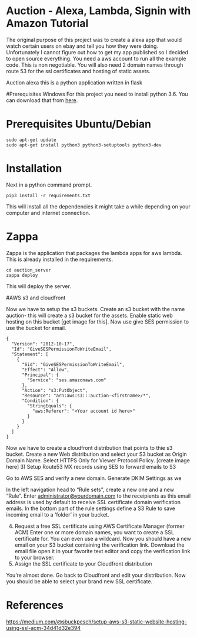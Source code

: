 # Auction - Alexa, Lambda, Signin with Amazon Tutorial
The original purpose of this project was to create a alexa app that would watch certain users on ebay and tell you how they were doing.
Unfortunately I cannot figure out how to get my app published so I decided to open source everything.
You need a aws account to run all the example code. This is non negotiable. You will also need 2 domain names through route 53 for the ssl certificates and hosting of static assets.

Auction alexa
this is a python application written in flask

#Prerequisites Windows
For this project you need to install python 3.6. You can download that from [here](https://www.python.org/ftp/python/3.6.4/python-3.6.4-amd64.exe).

# Prerequisites Ubuntu/Debian

    sudo apt-get update
    sudo apt-get install python3 python3-setuptools python3-dev

# Installation 
Next in a python command prompt.

    pip3 install -r requirements.txt

This will install all the dependencies it might take a while depending on your computer and internet connection.

# Zappa 
Zappa is the application that packages the lambda apps for aws lambda.
This is already installed in the requirements.
    
    cd auction_server 
    zappa deploy

This will deploy the server.

#AWS s3 and cloudfront

Now we have to setup the s3 buckets.
Create an s3 bucket with the name auction-<firstname>
this will create a s3 bucket for the assets.
Enable static web hosting on this bucket [get image for this].
Now use give SES permission to use the bucket for email.

    {
      "Version": "2012-10-17",
      "Id": "GiveSESPermissionToWriteEmail",
      "Statement": [
        {
          "Sid": "GiveSESPermissionToWriteEmail",
          "Effect": "Allow",
          "Principal": {
            "Service": "ses.amazonaws.com"
          },
          "Action": "s3:PutObject",
          "Resource": "arn:aws:s3:::auction-<firstname>/*",
          "Condition": {
            "StringEquals": {
              "aws:Referer": "<Your account id here>"
            }
          }
        }
      ]
    }

Now we have to create a cloudfront distribution that points to thie s3 bucket.
Create a new Web distribution and select your S3 bucket as Origin Domain Name. Select HTTPS Only for Viewer Protocol Policy.
[create image here]
3) Setup Route53 MX records using SES to forward emails to S3

Go to AWS SES and verify a new domain. Generate DKIM Settings as we

In the left navigation head to “Rule sets”, create a new one and a new “Rule”. Enter administrator@yourdomain.com to the receipients as this email address is used by default to receive SSL certificate domain verification emails.
In the bottom part of the rule settings define a S3 Rule to save incoming email to a ‘folder’ in your bucket.

4) Request a free SSL certificate using AWS Certificate Manager (former ACM)
Enter one or more domain names, you want to create a SSL certificate for. You can even use a wildcard.
Now you should have a new email on your S3 bucket containing the verification link. Download the email file open it in your favorite text editor and copy the verification link to your browser.
5) Assign the SSL certificate to your Cloudfront distribution

You’re almost done. Go back to Cloudfront and edit your distribution. Now you should be able to select your brand new SSL certificate.


# References
https://medium.com/@sbuckpesch/setup-aws-s3-static-website-hosting-using-ssl-acm-34d41d32e394
